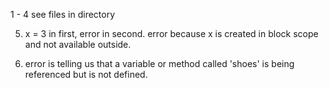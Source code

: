 1 - 4 see files in directory

5.  x = 3 in first, error in second. error because x is created in block scope and not available outside. 

6. error is telling us that a variable or method called 'shoes' is being referenced but is not defined. 